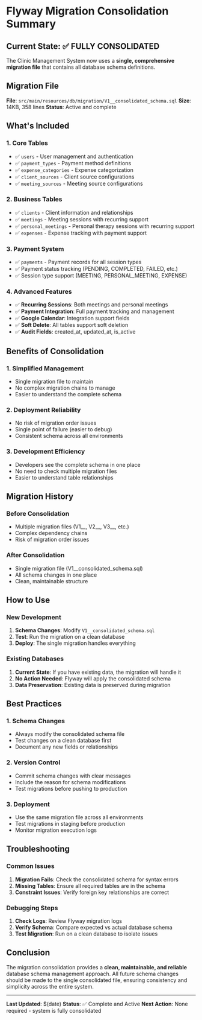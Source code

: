 # Flyway Migration Consolidation Summary

## Current State: ✅ FULLY CONSOLIDATED

The Clinic Management System now uses a **single, comprehensive migration file** that contains all database schema definitions.

## Migration File

**File**: `src/main/resources/db/migration/V1__consolidated_schema.sql`
**Size**: 14KB, 358 lines
**Status**: Active and complete

## What's Included

### 1. **Core Tables**
- ✅ `users` - User management and authentication
- ✅ `payment_types` - Payment method definitions
- ✅ `expense_categories` - Expense categorization
- ✅ `client_sources` - Client source configurations
- ✅ `meeting_sources` - Meeting source configurations

### 2. **Business Tables**
- ✅ `clients` - Client information and relationships
- ✅ `meetings` - Meeting sessions with recurring support
- ✅ `personal_meetings` - Personal therapy sessions with recurring support
- ✅ `expenses` - Expense tracking with payment support

### 3. **Payment System**
- ✅ `payments` - Payment records for all session types
- ✅ Payment status tracking (PENDING, COMPLETED, FAILED, etc.)
- ✅ Session type support (MEETING, PERSONAL_MEETING, EXPENSE)

### 4. **Advanced Features**
- ✅ **Recurring Sessions**: Both meetings and personal meetings
- ✅ **Payment Integration**: Full payment tracking and management
- ✅ **Google Calendar**: Integration support fields
- ✅ **Soft Delete**: All tables support soft deletion
- ✅ **Audit Fields**: created_at, updated_at, is_active

## Benefits of Consolidation

### 1. **Simplified Management**
- Single migration file to maintain
- No complex migration chains to manage
- Easier to understand the complete schema

### 2. **Deployment Reliability**
- No risk of migration order issues
- Single point of failure (easier to debug)
- Consistent schema across all environments

### 3. **Development Efficiency**
- Developers see the complete schema in one place
- No need to check multiple migration files
- Easier to understand table relationships

## Migration History

### **Before Consolidation**
- Multiple migration files (V1__, V2__, V3__, etc.)
- Complex dependency chains
- Risk of migration order issues

### **After Consolidation**
- Single migration file (V1__consolidated_schema.sql)
- All schema changes in one place
- Clean, maintainable structure

## How to Use

### **New Development**
1. **Schema Changes**: Modify `V1__consolidated_schema.sql`
2. **Test**: Run the migration on a clean database
3. **Deploy**: The single migration handles everything

### **Existing Databases**
1. **Current State**: If you have existing data, the migration will handle it
2. **No Action Needed**: Flyway will apply the consolidated schema
3. **Data Preservation**: Existing data is preserved during migration

## Best Practices

### 1. **Schema Changes**
- Always modify the consolidated schema file
- Test changes on a clean database first
- Document any new fields or relationships

### 2. **Version Control**
- Commit schema changes with clear messages
- Include the reason for schema modifications
- Test migrations before pushing to production

### 3. **Deployment**
- Use the same migration file across all environments
- Test migrations in staging before production
- Monitor migration execution logs

## Troubleshooting

### **Common Issues**
1. **Migration Fails**: Check the consolidated schema for syntax errors
2. **Missing Tables**: Ensure all required tables are in the schema
3. **Constraint Issues**: Verify foreign key relationships are correct

### **Debugging Steps**
1. **Check Logs**: Review Flyway migration logs
2. **Verify Schema**: Compare expected vs actual database schema
3. **Test Migration**: Run on a clean database to isolate issues

## Conclusion

The migration consolidation provides a **clean, maintainable, and reliable** database schema management approach. All future schema changes should be made to the single consolidated file, ensuring consistency and simplicity across the entire system.

---

**Last Updated**: $(date)
**Status**: ✅ Complete and Active
**Next Action**: None required - system is fully consolidated

